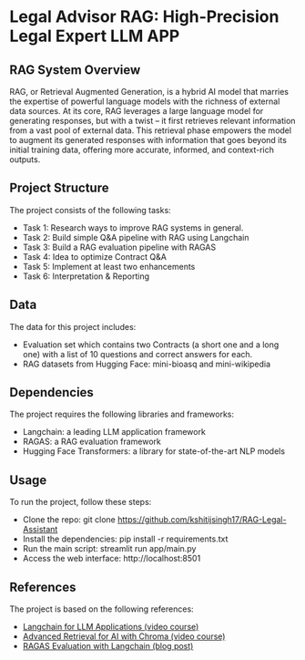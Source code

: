 # Legal Advisor RAG: High-Precision Legal Expert LLM APP

## RAG System Overview

RAG, or Retrieval Augmented Generation, is a hybrid AI model that marries the expertise of powerful language models with the richness of external data sources. At its core, RAG leverages a large language model for generating responses, but with a twist – it first retrieves relevant information from a vast pool of external data. This retrieval phase empowers the model to augment its generated responses with information that goes beyond its initial training data, offering more accurate, informed, and context-rich outputs.

## Project Structure

The project consists of the following tasks:

- Task 1: Research ways to improve RAG systems in general.
- Task 2: Build simple Q&A pipeline with RAG using Langchain
- Task 3: Build a RAG evaluation pipeline with RAGAS
- Task 4: Idea to optimize Contract Q&A
- Task 5: Implement at least two enhancements
- Task 6: Interpretation & Reporting

## Data

The data for this project includes:

- Evaluation set which contains two Contracts (a short one and a long one) with a list of 10 questions and correct answers for each.
- RAG datasets from Hugging Face: mini-bioasq and mini-wikipedia

## Dependencies

The project requires the following libraries and frameworks:

- Langchain: a leading LLM application framework
- RAGAS: a RAG evaluation framework
- Hugging Face Transformers: a library for state-of-the-art NLP models

## Usage

To run the project, follow these steps:

- Clone the repo: git clone https://github.com/kshitijsingh17/RAG-Legal-Assistant
- Install the dependencies: pip install -r requirements.txt
- Run the main script: streamlit run app/main.py
- Access the web interface: http://localhost:8501

## References

The project is based on the following references:

- [Langchain for LLM Applications (video course)](https://learn.deeplearning.ai/langchain/lesson/1/introduction)
- [Advanced Retrieval for AI with Chroma (video course)](https://learn.deeplearning.ai/advanced-retrieval-for-ai/lesson/1/introduction)
- [RAGAS Evaluation with Langchain (blog post)](https://blog.langchain.dev/evaluating-rag-pipelines-with-ragas-langsmith/)
